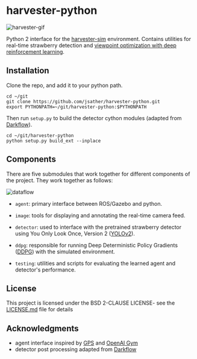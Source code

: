 # harvester-python
![harvester-gif](https://imgur.com/0dghLur.gif)

Python 2 interface for the [harvester-sim](https://github.com/jsather/harvester-sim) environment. Contains utilities for real-time strawberry detection and [viewpoint optimization with deep reinforcement learning](https://arxiv.org/abs/1903.02074).

## Installation
Clone the repo, and add it to your python path.
```
cd ~/git
git clone https://github.com/jsather/harvester-python.git
export PYTHONPATH=~/git/harvester-python:$PYTHONPATH
```

Then run `setup.py` to build the detector cython modules (adapted from [Darkflow](https://github.com/thtrieu/darkflow)).
```
cd ~/git/harvester-python
python setup.py build_ext --inplace
```

## Components
There are five submodules that work together for different components of the project. They work together as follows:

![dataflow](https://imgur.com/s62ti61.jpg)

* `agent`: primary interface between ROS/Gazebo and python. 

* `image`: tools for displaying and annotating the real-time camera feed.

* `detector`: used to interface with the pretrained strawberry detector using You Only Look Once, Version 2 ([YOLOv2](https://arxiv.org/abs/1612.08242)).

* `ddpg`: responsible for running Deep Deterministic Policy Gradients ([DDPG](https://arxiv.org/abs/1509.02971)) with the simulated environment. 

* `testing`: utilities and scripts for evaluating the learned agent and detector's performance.

## License
This project is licensed under the BSD 2-CLAUSE LICENSE- see the [LICENSE.md](LICENSE.md) file for details

## Acknowledgments
* agent interface inspired by [GPS](http://rll.berkeley.edu/gps/) and [OpenAI Gym](https://gym.openai.com/)
* detector post processing adapted from [Darkflow](https://github.com/thtrieu/darkflow)  

